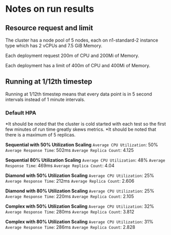 # Notes on run results

## Resource request and limit

The cluster has a node pool of 5 nodes, each on n1-standard-2 instance type which has 2 vCPUs and 7.5 GiB Memory.

Each deployment request 200m of CPU and 200Mi of Memory.

Each deployment has a limit of 400m of CPU and 400Mi of Memory.

## Running at 1/12th timestep

Running at 1/12th timestep means that every data point is in 5 second intervals instead of 1 minute intervals.

### Default HPA

*It should be noted that the cluster is cold started with each test so the first few minutes of run time greatly skews metrics. 
*It should be noted that there is a maximum of 5 replicas.

**Sequential with 50% Utilization Scaling**
`Average CPU Utilization`: 50%
`Average Response Time`: 502ms
`Average Replica Count`: 4.125

**Sequential 80% Utilization Scaling**
`Average CPU Utilization`: 48%
`Average Response Time`: 469ms
`Average Replica Count`: 4.04

**Diamond with 50% Utilization Scaling**
`Average CPU Utilization`: 25%
`Average Response Time`: 212ms
`Average Replica Count`: 2.606

**Diamond with 80% Utilization Scaling**
`Average CPU Utilization`: 25%
`Average Response Time`: 220ms
`Average Replica Count`: 2.105

**Complex with 50% Utilization Scaling**
`Average CPU Utilization`: 32%
`Average Response Time`: 280ms
`Average Replica Count`: 3.812

**Complex with 80% Utilization Scaling**
`Average CPU Utilization`: 31%
`Average Response Time`: 286ms
`Average Replica Count`: 2.828